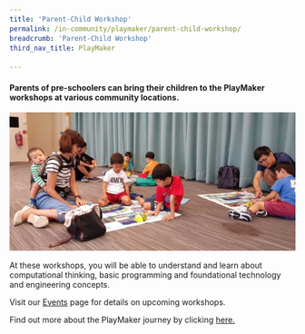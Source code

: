 ```yaml
---
title: 'Parent-Child Workshop'
permalink: /in-community/playmaker/parent-child-workshop/
breadcrumb: 'Parent-Child Workshop'
third_nav_title: PlayMaker

---
```


#### Parents of pre-schoolers can bring their children to the PlayMaker workshops at various community locations.

![Parent-child workshop](/images/in-community/playmaker/PM-3.1.jpg)

At these workshops, you will be able to understand and learn about computational thinking, basic programming and foundational technology and engineering concepts.

Visit our [Events](/events/) page for details on upcoming workshops.

Find out more about the PlayMaker journey by clicking [here.](/in-community/playmaker/our-journey/)
